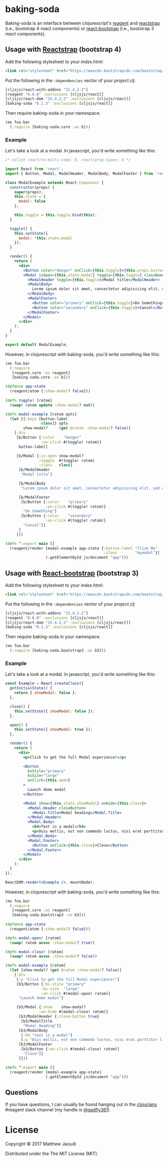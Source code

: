 # baking-soda

Baking-soda is an interface between
clojurescript's [reagent](https://github.com/reagent-project/reagent)
and [reactstrap](http://reactstrap.github.io/) (i.e., bootstrap 4 react components) or [react-bootstrap](https://react-bootstrap.github.io/) (i.e., bootstrap 3 react components).


## Usage with [Reactstrap](http://reactstrap.github.io/) (bootstrap 4)

Add the following stylesheet to your *index.html*:

```html
<link rel="stylesheet" href="https://maxcdn.bootstrapcdn.com/bootstrap/4.0.0-alpha.6/css/bootstrap.min.css" integrity="sha384-rwoIResjU2yc3z8GV/NPeZWAv56rSmLldC3R/AZzGRnGxQQKnKkoFVhFQhNUwEyJ" crossorigin="anonymous">
```

Put the following in the `:dependencies` vector of your *project.clj*

```clojure
[cljsjs/react-with-addons "15.4.2-2"]
[reagent "0.6.0" :exclusions [cljsjs/react]]
[cljsjs/react-dom "15.4.2-2" :exclusions [cljsjs/react]]
[baking-soda "0.1.3" :exclusions [cljsjs/react]]
```

Then require baking-soda in your namespace.

```clojure
(ns foo.bar
  (:require [baking-soda.core :as b]))
```

### Example

Let's take a look at a modal. In javascript, you'd write something like this:

```jsx
/* eslint react/no-multi-comp: 0, react/prop-types: 0 */

import React from 'react';
import { Button, Modal, ModalHeader, ModalBody, ModalFooter } from 'reactstrap';

class ModalExample extends React.Component {
  constructor(props) {
    super(props);
    this.state = {
      modal: false
    };

    this.toggle = this.toggle.bind(this);
  }

  toggle() {
    this.setState({
      modal: !this.state.modal
    });
  }

  render() {
    return (
      <div>
        <Button color="danger" onClick={this.toggle}>{this.props.buttonLabel}</Button>
        <Modal isOpen={this.state.modal} toggle={this.toggle} className={this.props.className}>
          <ModalHeader toggle={this.toggle}>Modal title</ModalHeader>
          <ModalBody>
            Lorem ipsum dolor sit amet, consectetur adipisicing elit, sed do eiusmod tempor incididunt ut labore et dolore magna aliqua. Ut enim ad minim veniam, quis nostrud exercitation ullamco laboris nisi ut aliquip ex ea commodo consequat. Duis aute irure dolor in reprehenderit in voluptate velit esse cillum dolore eu fugiat nulla pariatur. Excepteur sint occaecat cupidatat non proident, sunt in culpa qui officia deserunt mollit anim id est laborum.
          </ModalBody>
          <ModalFooter>
            <Button color="primary" onClick={this.toggle}>Do Something</Button>{' '}
            <Button color="secondary" onClick={this.toggle}>Cancel</Button>
          </ModalFooter>
        </Modal>
      </div>
    );
  }
}

export default ModalExample;
```

However, in clojurescript with baking-soda, you'd write something like this:

```clojure
(ns foo.bar
  (:require
   [reagent.core :as reagent]
   [baking-soda.core :as b]))

(defonce app-state
  (reagent/atom {:show-modal? false}))
  
(defn toggle! [ratom]
  (swap! ratom update :show-modal? not))

(defn modal-example [ratom opts]
  (let [{:keys [button-label
                class]} opts
        show-modal?     (get @ratom :show-modal? false)]
    [:div
     [b/Button {:color    "danger"
                :on-click #(toggle! ratom)}
      button-label]

     [b/Modal {:is-open show-modal?
               :toggle  #(toggle! ratom)
               :class   class}
      [b/ModalHeader
       "Modal title"]

      [b/ModalBody
       "Lorem ipsum dolor sit amet, consectetur adipisicing elit, sed do eiusmod tempor incididunt ut labore et dolore magna aliqua. Ut enim ad minim veniam, quis nostrud exercitation ullamco laboris nisi ut aliquip ex ea commodo consequat. Duis aute irure dolor in reprehenderit in voluptate velit esse cillum dolore eu fugiat nulla pariatur. Excepteur sint occaecat cupidatat non proident, sunt in culpa qui officia deserunt mollit anim id est laborum."]

      [b/ModalFooter
       [b/Button {:color    "primary"
                  :on-click #(toggle! ratom)}
        "Do Something"]
       [b/Button {:color    "secondary"
                  :on-click #(toggle! ratom)}
        "Cancel"]]
      ]
     ]))

(defn ^:export main []
  (reagent/render [modal-example app-state {:button-label "Click Me"
                                            :class        "mymodal"}]
                  (.getElementById js/document "app")))
```

## Usage with [React-bootstrap](https://react-bootstrap.github.io/) (bootstrap 3)

Add the following stylesheet to your *index.html*:

```html
<link rel="stylesheet" href="https://maxcdn.bootstrapcdn.com/bootstrap/latest/css/bootstrap.min.css">
```

Put the following in the `:dependencies` vector of your *project.clj*

```clojure
[cljsjs/react-with-addons "15.4.2-2"]
[reagent "0.6.0" :exclusions [cljsjs/react]]
[cljsjs/react-dom "15.4.2-2" :exclusions [cljsjs/react]]
[baking-soda "0.1.3" :exclusions [cljsjs/react]]
```

Then require baking-soda in your namespace.

```clojure
(ns foo.bar
  (:require [baking-soda.bootstrap3 :as b3]))
```

### Example

Let's take a look at a modal. In javascript, you'd write something like this:

```jsx
const Example = React.createClass({
  getInitialState() {
    return { showModal: false };
  },

  close() {
    this.setState({ showModal: false });
  },

  open() {
    this.setState({ showModal: true });
  },

  render() {
    return (
      <div>
        <p>Click to get the full Modal experience!</p>

        <Button
          bsStyle="primary"
          bsSize="large"
          onClick={this.open}
        >
          Launch demo modal
        </Button>

        <Modal show={this.state.showModal} onHide={this.close}>
          <Modal.Header closeButton>
            <Modal.Title>Modal heading</Modal.Title>
          </Modal.Header>
          <Modal.Body>
            <h4>Text in a modal</h4>
            <p>Duis mollis, est non commodo luctus, nisi erat porttitor ligula.</p>
          </Modal.Body>
          <Modal.Footer>
            <Button onClick={this.close}>Close</Button>
          </Modal.Footer>
        </Modal>
      </div>
    );
  }
});

ReactDOM.render(<Example />, mountNode);
```

However, in clojurescript with baking-soda, you'd write something like this:

```clojure
(ns foo.bar
  (:require
   [reagent.core :as reagent]
   [baking-soda.bootstrap3 :as b3]))
   
(defonce app-state
  (reagent/atom {:show-modal? false}))

(defn modal-open! [ratom]
  (swap! ratom assoc :show-modal? true))

(defn modal-close! [ratom]
  (swap! ratom assoc :show-modal? false))

(defn modal-example [ratom]
  (let [show-modal? (get @ratom :show-modal? false)]
    [:div
     [:p "Click to get the full Modal experience!"]
     [b3/Button {:bs-style "primary"
                :bs-size  "large"
                :on-click #(modal-open! ratom)}
      "Launch demo modal"]

     [b3/Modal {:show    show-modal?
               :on-hide #(modal-close! ratom)}
      [b3/ModalHeader {:close-button true}
       [b3/ModalTitle
        "Modal Heading"]]
      [b3/ModalBody
       [:h4 "text in a modal"]
       [:p "Duis mollis, est non commodo luctus, nisi erat porttitor ligula."]]
      [b3/ModalFooter
       [b3/Button {:on-click #(modal-close! ratom)}
        "Close"]]
      ]]))

(defn ^:export main []
  (reagent/render [modal-example app-state]
                  (.getElementById js/document "app")))
```


## Questions

If you have questions, I can usually be found hanging out in the
[clojurians](http://clojurians.net/) #reagent slack channel (my handle
is [@gadfly361](https://twitter.com/gadfly361)).

# License

Copyright © 2017 Matthew Jaoudi

Distributed under the The MIT License (MIT).

